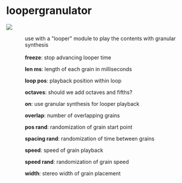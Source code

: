 
<a name=loopergranulator></a><br>
# <b>loopergranulator</b>
<img src="https://www.bespokesynth.com/docs/screenshots/loopergranulator.png"><br>
<div style="display:inline-block;margin-left:50px;">
use with a "looper" module to play the contents with granular synthesis<br/><br/>
<b>freeze</b>: stop advancing looper time<br>

<b>len ms</b>: length of each grain in milliseconds<br>

<b>loop pos</b>: playback position within loop<br>

<b>octaves</b>: should we add octaves and fifths?<br>

<b>on</b>: use granular synthesis for looper playback<br>

<b>overlap</b>: number of overlapping grains<br>

<b>pos rand</b>: randomization of grain start point<br>

<b>spacing rand</b>: randomization of time between grains<br>

<b>speed</b>: speed of grain playback<br>

<b>speed rand</b>: randomization of grain speed<br>

<b>width</b>: stereo width of grain placement<br>
